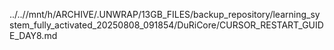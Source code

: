 ../..//mnt/h/ARCHIVE/.UNWRAP/13GB_FILES/backup_repository/learning_system_fully_activated_20250808_091854/DuRiCore/CURSOR_RESTART_GUIDE_DAY8.md